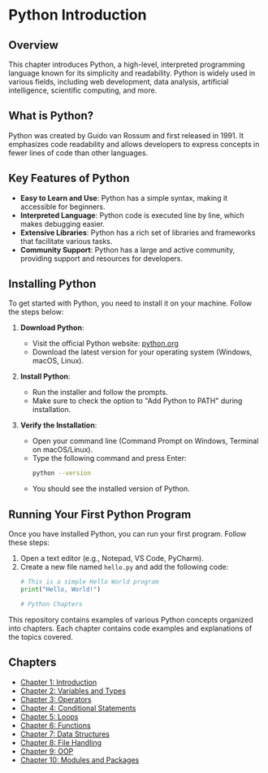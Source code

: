 # Python Introduction

## Overview

This chapter introduces Python, a high-level, interpreted programming language known for its simplicity and readability. Python is widely used in various fields, including web development, data analysis, artificial intelligence, scientific computing, and more.

## What is Python?

Python was created by Guido van Rossum and first released in 1991. It emphasizes code readability and allows developers to express concepts in fewer lines of code than other languages.

## Key Features of Python

- **Easy to Learn and Use**: Python has a simple syntax, making it accessible for beginners.
- **Interpreted Language**: Python code is executed line by line, which makes debugging easier.
- **Extensive Libraries**: Python has a rich set of libraries and frameworks that facilitate various tasks.
- **Community Support**: Python has a large and active community, providing support and resources for developers.

## Installing Python

To get started with Python, you need to install it on your machine. Follow the steps below:

1. **Download Python**:
   - Visit the official Python website: [python.org](https://www.python.org/downloads/)
   - Download the latest version for your operating system (Windows, macOS, Linux).

2. **Install Python**:
   - Run the installer and follow the prompts.
   - Make sure to check the option to "Add Python to PATH" during installation.

3. **Verify the Installation**:
   - Open your command line (Command Prompt on Windows, Terminal on macOS/Linux).
   - Type the following command and press Enter:
     ```bash
     python --version
     ```
   - You should see the installed version of Python.

## Running Your First Python Program

Once you have installed Python, you can run your first program. Follow these steps:

1. Open a text editor (e.g., Notepad, VS Code, PyCharm).
2. Create a new file named `hello.py` and add the following code:
   ```python
   # This is a simple Hello World program
   print("Hello, World!")

   # Python Chapters

This repository contains examples of various Python concepts organized into chapters. Each chapter contains code examples and explanations of the topics covered.

## Chapters

- [Chapter 1: Introduction](Chapter_1_https://github.com/Skmaurya05550/PYTHON-SERIES_By_SKM-555/Introduction.py)
- [Chapter 2: Variables and Types](Chapter_2_Variables_and_Types.py)
- [Chapter 3: Operators](Chapter_3_Operators.py)
- [Chapter 4: Conditional Statements](Chapter_4_Conditional_Statements.py)
- [Chapter 5: Loops](Chapter_5_Loops.py)
- [Chapter 6: Functions](Chapter_6_Functions.py)
- [Chapter 7: Data Structures](Chapter_7_Data_Structures.py)
- [Chapter 8: File Handling](Chapter_8_File_Handling.py)
- [Chapter 9: OOP](Chapter_9_OOP.py)
- [Chapter 10: Modules and Packages](Chapter_10_Modules_and_Packages.py)



